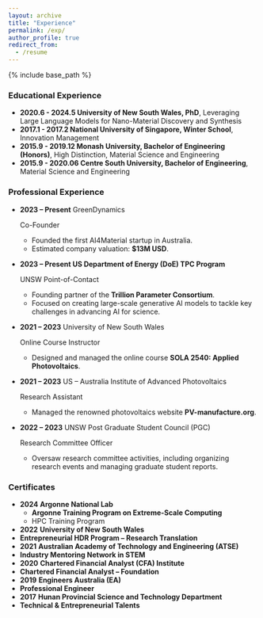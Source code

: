 ```yaml
---
layout: archive
title: "Experience"
permalink: /exp/
author_profile: true
redirect_from:
  - /resume
---
```

{% include base_path %}



### Educational Experience



- **2020.6 - 2024.5 University of New South Wales, PhD**, Leveraging Large Language Models for Nano-Material Discovery and Synthesis
- **2017.1 - 2017.2 National University of Singapore, Winter School**, Innovation Management
- **2015.9 - 2019.12 Monash University, Bachelor of Engineering (Honors)**, High Distinction, Material Science and Engineering
- **2015.9 - 2020.06 Centre South University, Bachelor of Engineering**, Material Science and Engineering









### **Professional Experience**

- **2023 – Present** GreenDynamics

  Co-Founder

  - Founded the first AI4Material startup in Australia.
  - Estimated company valuation: **$13M USD**.
- **2023 – Present US Department of Energy (DoE) TPC Program**

  UNSW  Point-of-Contact

  - Founding partner of the **Trillion Parameter Consortium**.
  - Focused on creating large-scale generative AI models to tackle key challenges in advancing AI for science.
- **2021 – 2023** University of New South Wales

  Online Course Instructor

  - Designed and managed the online course **SOLA 2540: Applied Photovoltaics**.
- **2021 – 2023** US – Australia Institute of Advanced Photovoltaics

  Research Assistant

  - Managed the renowned photovoltaics website **PV-manufacture.org**.
- **2022 – 2023** UNSW Post Graduate Student Council (PGC)

  Research Committee Officer

  - Oversaw research committee activities, including organizing research events and managing graduate student reports.







### **Certificates**

- **2024** **Argonne National Lab**
  - **Argonne Training Program on Extreme-Scale Computing**
  - HPC Training Program
- **2022** **University of New South Wales**
- **Entrepreneurial HDR Program – Research Translation**
- **2021** **Australian Academy of Technology and Engineering (ATSE)**
- **Industry Mentoring Network in STEM**
- **2020** **Chartered Financial Analyst (CFA) Institute**
- **Chartered Financial Analyst – Foundation**
- **2019** **Engineers Australia (EA)**
- **Professional Engineer**
- **2017** **Hunan Provincial Science and Technology Department**
- **Technical & Entrepreneurial Talents**
